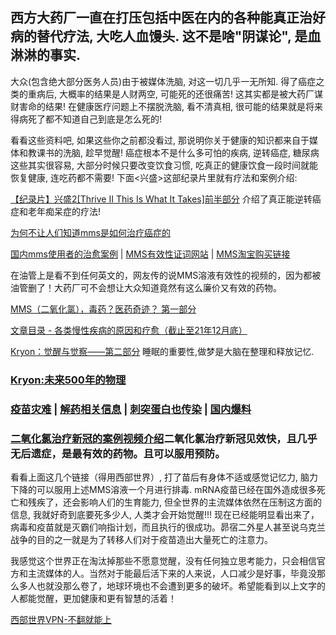 ## 西方大药厂一直在打压包括中医在内的各种能真正治好病的替代疗法, 大吃人血馒头. 这不是啥"阴谋论", 是血淋淋的事实.
大众(包含绝大部分医务人员)由于被媒体洗脑, 对这一切几乎一无所知. 得了癌症之类的重病后, 大概率的结果是人财两空, 可能死的还很痛苦! 这其实都是被大药厂谋财害命的结果! 在健康医疗问题上不摆脱洗脑, 看不清真相, 很可能的结果就是将来得病死了都不知道自己到底是怎么死的!

看看这些资料吧, 如果这些你之前都没看过, 那说明你关于健康的知识都来自于媒体和教课书的洗脑, 趁早觉醒! 癌症根本不是什么多可怕的疾病, 逆转癌症, 糖尿病这些其实很容易, 大部分时候只要改变饮食习惯, 吃真正的健康饮食一段时间就能恢复健康, 连吃药都不需要! 下面<兴盛>这部纪录片里就有疗法和案例介绍: 

[【纪录片】兴盛2[Thrive II This Is What It Takes]前半部分](https://www.bilibili.com/video/BV1fZ4y1Q7Ar) 介绍了真正能逆转癌症和老年痴呆症的疗法!

[为何不让人们知道mms是如何治疗癌症的](https://mp.weixin.qq.com/s/D1gLAh5X4RpJ09Ek7eRrkg)

[国内mms使用者的治愈案例](https://mp.weixin.qq.com/s/979WLjmxF13PVPApSEnLnA)  |   [MMS有效性证词网站](https://mmstestimonials.co/)   |  [MMS淘宝购买链接](https://shop162291631.taobao.com/)

在油管上是看不到任何英文的，网友传的说MMS溶液有效性的视频的，因为都被油管删了！大药厂可不会想让大众知道竟然有这么廉价又有效的药物。

[MMS（二氧化氯），毒药？医药奇迹？ 第一部分](https://www.bilibili.com/video/BV14a411R7Xi) 

[文章目录 - 各类慢性疾病的原因和疗愈（截止至21年12月底）](https://mp.weixin.qq.com/s/VN5a1WA9ur8xXc_lMa2LJQ) 

[Kryon：觉醒与觉察——第二部分](https://mp.weixin.qq.com/s/YK54JXElEPMqmwnPN_FpjQ) 睡眠的重要性,做梦是大脑在整理和释放记忆.

### [Kryon:未来500年的物理](https://mp.weixin.qq.com/s/LLwLO-EctM1cTufqRtpSLg)


### [疫苗灾难](https://gettr.com/hashtag/%23%E7%96%AB%E8%8B%97%E7%81%BE%E9%9A%BE)  |  [解药相关信息](https://gettr.com/user/adelin)  |  [刺突蛋白也传染](https://gettr.com/post/pt6b3z7e1f)  |  [国内爆料](https://gettr.com/post/p14q15k91a8) 
### [二氧化氯治疗新冠的案例视频介绍](https://gettr.com/streaming/p1723520b8a)二氧化氯治疗新冠见效快，且几乎无后遗症，是最有效的药物。且可以服用预防。

看看上面这几个链接（得用西部世界）, 打了苗后有身体不适或感觉记忆力, 脑力下降的可以服用上述MMS溶液一个月进行排毒. mRNA疫苗已经在国外造成很多死亡和残疾了，还会影响人们的生育能力, 但全世界的主流媒体依然在压制这方面的信息, 我就好奇到底要死多少人, 人类才会开始觉醒!!! 现在已经能明显看出来了， 病毒和疫苗就是灭霸们响指计划，而且执行的很成功。昴宿二外星人甚至说乌克兰战争的目的之一就是为了转移人们对于疫苗造出大量死亡的注意力。

我感觉这个世界正在淘汰掉那些不愿意觉醒，没有任何独立思考能力，只会相信官方和主流媒体的人。当然对于能最后活下来的人来说，人口减少是好事，毕竟没那么多人也就没那么卷了，地球环境也不会遭到更多的破坏。希望能看到以上文字的人都能觉醒，更加健康和更有智慧的活着！

[西部世界VPN-不翻就能上](https://wwsj9688.xyz/)
